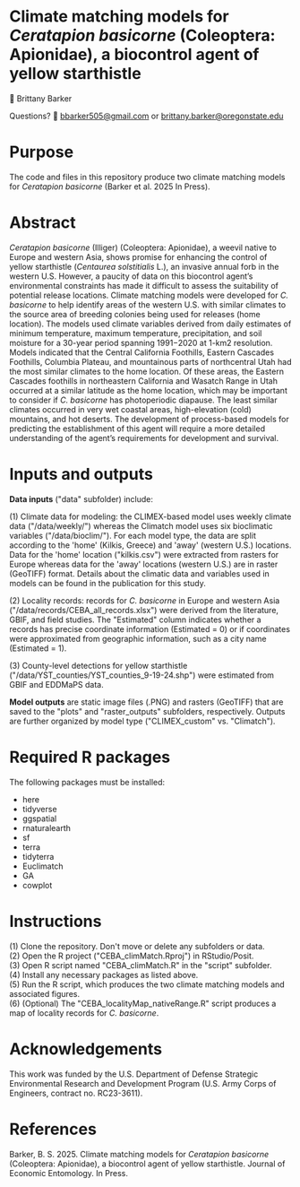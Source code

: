 # Climate matching models for *Ceratapion basicorne* (Coleoptera: Apionidae), a biocontrol agent of yellow starthistle

👥 Brittany Barker 

Questions? 📧 bbarker505@gmail.com or brittany.barker@oregonstate.edu  

# Purpose

The code and files in this repository produce two climate matching models for *Ceratapion basicorne* (Barker et al. 2025 In Press). 

# Abstract

*Ceratapion basicorne* (Illiger) (Coleoptera: Apionidae), a weevil native to Europe and western Asia, shows promise for enhancing the control of yellow starthistle (*Centaurea solstitialis* L.), an invasive annual forb in the western U.S. However, a paucity of data on this biocontrol agent’s environmental constraints has made it difficult to assess the suitability of potential release locations. Climate matching models were developed for *C. basicorne* to help identify areas of the western U.S. with similar climates to the source area of breeding colonies being used for releases (home location). The models used climate variables derived from daily estimates of minimum temperature, maximum temperature, precipitation, and soil moisture for a 30-year period spanning 1991−2020 at 1-km2 resolution. Models indicated that the Central California Foothills, Eastern Cascades Foothills, Columbia Plateau, and mountainous parts of northcentral Utah had the most similar climates to the home location. Of these areas, the Eastern Cascades foothills in northeastern California and Wasatch Range in Utah occurred at a similar latitude as the home location, which may be important to consider if *C. basicorne* has photoperiodic diapause. The least similar climates occurred in very wet coastal areas, high-elevation (cold) mountains, and hot deserts. The development of process-based models for predicting the establishment of this agent will require a more detailed understanding of the agent’s requirements for development and survival.

# Inputs and outputs

**Data inputs** ("data" subfolder) include:  

(1) Climate data for modeling: the CLIMEX-based model uses weekly climate data ("/data/weekly/") whereas the Climatch model uses six bioclimatic variables ("/data/bioclim/"). For each model type, the data are split according to the 'home' (Kilkis, Greece) and 'away' (western U.S.) locations. Data for the 'home' location ("kilkis.csv") were extracted from rasters for Europe whereas data for the 'away' locations (western U.S.) are in raster (GeoTIFF) format. Details about the climatic data and variables used in models can be found in the publication for this study.

(2) Locality records: records for *C. basicorne* in Europe and western Asia ("/data/records/CEBA_all_records.xlsx") were derived from the literature, GBIF, and field studies. The "Estimated" column indicates whether a records has precise coordinate information (Estimated = 0) or if coordinates were approximated from geographic information, such as a city name (Estimated = 1).

(3) County-level detections for yellow starthistle ("/data/YST_counties/YST_counties_9-19-24.shp") were estimated from GBIF and EDDMaPS data.

**Model outputs** are static image files (.PNG) and rasters (GeoTIFF) that are saved to the "plots" and "raster_outputs" subfolders, respectively. Outputs are further organized by model type ("CLIMEX_custom" vs. "Climatch"). 

# Required R packages

The following packages must be installed:
- here
- tidyverse
- ggspatial
- rnaturalearth
- sf
- terra
- tidyterra
- Euclimatch
- GA
- cowplot

# Instructions

(1) Clone the repository. Don't move or delete any subfolders or data.  
(2) Open the R project ("CEBA_climMatch.Rproj") in RStudio/Posit.   
(3) Open R script named "CEBA_climMatch.R" in the "script" subfolder.  
(4) Install any necessary packages as listed above.    
(5) Run the R script, which produces the two climate matching models and associated figures.  
(6) (Optional) The "CEBA_localityMap_nativeRange.R" script produces a map of locality records for *C. basicorne*.  

# Acknowledgements

This work was funded by the U.S. Department of Defense Strategic Environmental Research and Development Program (U.S. Army Corps of Engineers, contract no. RC23-3611).

# References

Barker, B. S. 2025. Climate matching models for *Ceratapion basicorne* (Coleoptera: Apionidae), a biocontrol agent of yellow starthistle. Journal of Economic Entomology. In Press.

